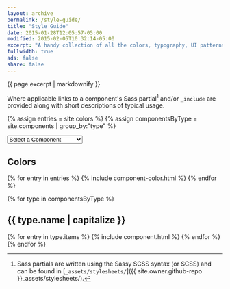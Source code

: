 ```yaml
---
layout: archive
permalink: /style-guide/
title: "Style Guide"
date: 2015-01-28T12:05:57-05:00
modified: 2015-02-05T10:32:14-05:00
excerpt: "A handy collection of all the colors, typography, UI patterns, and components used on TODH."
fullwidth: true
ads: false
share: false
---
```


{{ page.excerpt | markdownify }}

Where applicable links to a component's Sass partial[^sass] and/or `_include` are provided along with short descriptions of typical usage.

[^sass]: Sass partials are written using the Sassy SCSS syntax (or SCSS) and can be found in [`_assets/stylesheets/`]({{ site.owner.github-repo }}_assets/stylesheets/).

{% assign entries = site.colors %}
{% assign componentsByType = site.components | group_by:"type" %}

<nav id="component-selector" class="wrap">
  <form>
    <select name="newurl" id="component-select" onChange="window.location.replace(this.options[this.selectedIndex].value)">
      <option value="">Select a Component</option>
      <option value="#guide-color-palettes">Colors</option>
      {% for type in componentsByType %}
      <option value="#guide-{{ type.name }}">{{ type.name | capitalize }}</option>
        {% for entry in type.items %}
        <option value="#guide-{{ entry.title | slugify }}">&nbsp;&nbsp;&nbsp;{{ entry.title }}</option>
        {% endfor %}
      {% endfor %}
    </select>
  </form>
</nav>

<h2 id="guide-color-palettes" class="cf">Colors</h2>

{% for entry in entries %}
  {% include component-color.html %}
{% endfor %}

<!--  revisar OJO -->
<article class="component">

{% for type in componentsByType %}
  <h2 id="guide-{{ type.name }}" class="cf">{{ type.name | capitalize }}</h2>
  {% for entry in type.items %}
    {% include component.html %}
  {% endfor %}
{% endfor %}
